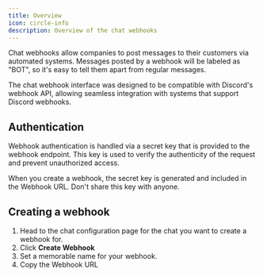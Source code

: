 ```yaml
---
title: Overview
icon: circle-info
description: Overview of the chat webhooks
---
```


Chat webhooks allow companies to post messages to their customers via automated systems.
Messages posted by a webhook will be labeled as "BOT", so it's easy to tell them apart from regular messages.

The chat webhook interface was designed to be compatible with Discord's webhook API, allowing seamless integration with systems that support Discord webhooks.

## Authentication

Webhook authentication is handled via a secret key that is provided to the webhook endpoint.
This key is used to verify the authenticity of the request and prevent unauthorized access.

<Tip>
    When you create a webhook, the secret key is generated and included in the Webhook URL. Don't share this key with anyone.
</Tip>

## Creating a webhook

1. Head to the chat configuration page for the chat you want to create a webhook for.
2. Click **Create Webhook**
3. Set a memorable name for your webhook.
4. Copy the Webhook URL
